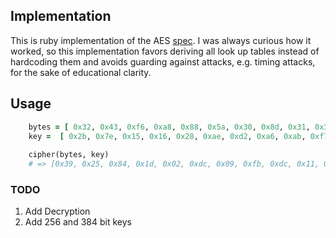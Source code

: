 ## Implementation
This is ruby implementation of the AES [spec](http://nvlpubs.nist.gov/nistpubs/FIPS/NIST.FIPS.197.pdf). I was always curious how it worked, 
so this implementation favors deriving all look up tables instead of 
hardcoding them and avoids guarding against attacks, e.g. timing attacks,
for the sake of educational clarity.

## Usage
```ruby
    bytes = [ 0x32, 0x43, 0xf6, 0xa8, 0x88, 0x5a, 0x30, 0x8d, 0x31, 0x31, 0x98, 0xa2, 0xe0, 0x37, 0x07, 0x34 ]
    key =  [ 0x2b, 0x7e, 0x15, 0x16, 0x28, 0xae, 0xd2, 0xa6, 0xab, 0xf7, 0x15, 0x88, 0x09, 0xcf, 0x4f, 0x3c]
    
    cipher(bytes, key)
    # => [0x39, 0x25, 0x84, 0x1d, 0x02, 0xdc, 0x09, 0xfb, 0xdc, 0x11, 0x85, 0x97, 0x19, 0x6a, 0x0b, 0x32]
```

### TODO
1. Add Decryption
2. Add 256 and 384 bit keys


